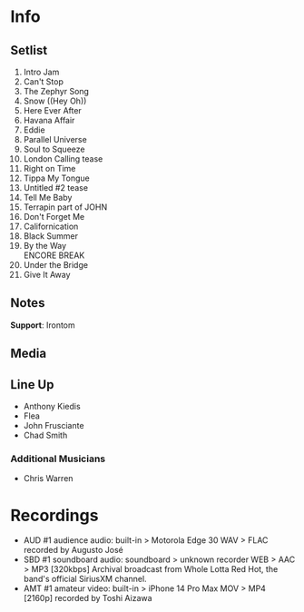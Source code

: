 # Info

## Setlist

1. Intro Jam
2. Can't Stop
3. The Zephyr Song
4. Snow ((Hey Oh))
5. Here Ever After
6. Havana Affair
7. Eddie
8. Parallel Universe
9. Soul to Squeeze
10. London Calling tease
11. Right on Time
12. Tippa My Tongue
13. Untitled #2 tease
14. Tell Me Baby
15. Terrapin part of JOHN
16. Don't Forget Me
17. Californication
18. Black Summer
19. By the Way
<br> ENCORE BREAK
20. Under the Bridge
21. Give It Away

## Notes

**Support**: Irontom

## Media 

## Line Up

* Anthony Kiedis
* Flea
* John Frusciante
* Chad Smith

### Additional Musicians

* Chris Warren

# Recordings

* AUD #1 audience audio: built-in > Motorola Edge 30 WAV > FLAC recorded by Augusto José 
* SBD #1 soundboard audio: soundboard > unknown recorder WEB > AAC > MP3 [320kbps] Archival broadcast from Whole Lotta Red Hot, the band's official SiriusXM channel.
* AMT #1 amateur video: built-in > iPhone 14 Pro Max MOV > MP4 [2160p] recorded by Toshi Aizawa